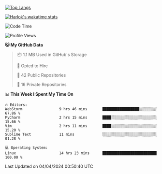 [![Top Langs](https://github-readme-stats.vercel.app/api/top-langs/?username=remisiki&theme=dracula&layout=compact&hide=Jupyter%20Notebook,CSS,HTML&langs_count=10&exclude_repo=GMM-Demux-GUI)](https://github.com/anuraghazra/github-readme-stats)

[![Harlok's wakatime stats](https://github-readme-stats.vercel.app/api/wakatime?username=@remisiki&theme=dracula&layout=compact&langs_count=10&hide=other,html,css,text,json,markdown,jupyter)](https://github.com/anuraghazra/github-readme-stats)

<!--START_SECTION:waka-->
![Code Time](http://img.shields.io/badge/Code%20Time-733%20hrs%206%20mins-blue)

![Profile Views](http://img.shields.io/badge/Profile%20Views-0-blue)

**🐱 My GitHub Data** 

> 📦 1.1 MB Used in GitHub's Storage 
 > 
> 💼 Opted to Hire
 > 
> 📜 42 Public Repositories 
 > 
> 🔑 16 Private Repositories 
 > 
📊 **This Week I Spent My Time On** 

```text
🔥 Editors: 
WebStorm                 9 hrs 46 mins       █████████████████░░░░░░░░   67.86 % 
PyCharm                  2 hrs 15 mins       ████░░░░░░░░░░░░░░░░░░░░░   15.66 % 
Vim                      2 hrs 11 mins       ████░░░░░░░░░░░░░░░░░░░░░   15.20 % 
Sublime Text             11 mins             ░░░░░░░░░░░░░░░░░░░░░░░░░   01.28 % 

💻 Operating System: 
Linux                    14 hrs 23 mins      █████████████████████████   100.00 % 
```


 Last Updated on 04/04/2024 00:50:40 UTC
<!--END_SECTION:waka-->
